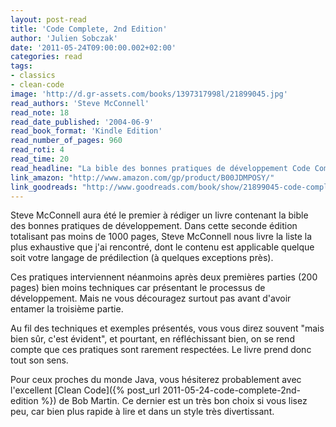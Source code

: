 ```yaml
---
layout: post-read
title: 'Code Complete, 2nd Edition'
author: 'Julien Sobczak'
date: '2011-05-24T09:00:00.002+02:00'
categories: read
tags:
- classics
- clean-code
image: 'http://d.gr-assets.com/books/1397317998l/21899045.jpg'
read_authors: 'Steve McConnell'
read_note: 18
read_date_published: '2004-06-9'
read_book_format: 'Kindle Edition'
read_number_of_pages: 960
read_roti: 4
read_time: 20
read_headline: "La bible des bonnes pratiques de développement Code Complete est juste titre souvent cité comme étant un des livres les plus importants."
link_amazon: "http://www.amazon.com/gp/product/B00JDMPOSY/"
link_goodreads: "http://www.goodreads.com/book/show/21899045-code-complete-2nd-edition"
---
```



Steve McConnell aura été le premier à rédiger un livre contenant la bible des bonnes pratiques de développement. Dans cette seconde édition totalisant pas moins de 1000 pages, Steve McConnell nous livre la liste la plus exhaustive que j'ai rencontré, dont le contenu est applicable quelque soit votre langage de prédilection (à quelques exceptions près).

Ces pratiques interviennent néanmoins après deux premières parties (200 pages) bien moins techniques car présentant le processus de développement. Mais ne vous découragez surtout pas avant d'avoir entamer la troisième partie.

Au fil des techniques et exemples présentés, vous vous direz souvent "mais bien sûr, c'est évident", et pourtant, en réfléchissant bien, on se rend compte que ces pratiques sont rarement respectées. Le livre prend donc tout son sens.

Pour ceux proches du monde Java, vous hésiterez probablement avec l'excellent [Clean Code]({% post_url 2011-05-24-code-complete-2nd-edition %}) de Bob Martin. Ce dernier est un très bon choix si vous lisez peu, car bien plus rapide à lire et dans un style très divertissant.

